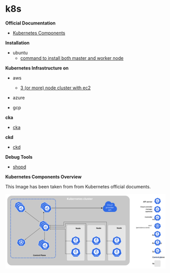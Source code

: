 # k8s

**Official Documentation**
- [Kubernetes Components](https://kubernetes.io/docs/concepts/overview/components/)

**Installation**
- ubuntu
    - [command to install both master and worker node](./kubernetes-1-31-installation.md)

**Kubernetes Infrastructure on**
- aws
    - [3 (or more) node cluster with ec2](./infrastructure/aws/ec2/README.md)
- azure

- gcp

**cka**

- [cka](./README-cka.md)

**ckd**

- [ckd](./README-ckd.md)

**Debug Tools**

- [shopd](https://github.com/jpetazzo/shpod)

**Kubernetes Components Overview**

This Image has been taken from from Kubernetes official documents.

![Screenshot of a comment on a GitHub issue showing an image, added in the Markdown, of an Octocat smiling and raising a tentacle.](./components-of-kubernetes.svg)
